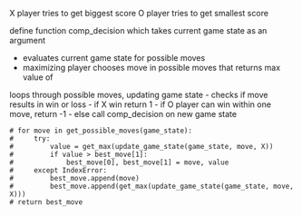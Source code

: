X player tries to get biggest score
O player tries to get smallest score

define function comp_decision which takes current game state as an argument
- evaluates current game state for possible moves
- maximizing player chooses move in possible moves that returns max value
    of 


loops through possible moves, updating game state
    - checks if move results in win or loss
        - if X win return 1
        - if O player can win within one move, return -1
        - else call comp_decision on new game state

    # for move in get_possible_moves(game_state):
    #     try:
    #         value = get_max(update_game_state(game_state, move, X))
    #         if value > best_move[1]:
    #             best_move[0], best_move[1] = move, value
    #     except IndexError:
    #         best_move.append(move)
    #         best_move.append(get_max(update_game_state(game_state, move, X)))
    # return best_move